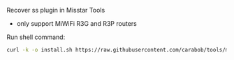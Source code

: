 Recover ss plugin in Misstar Tools

* only support MiWiFi R3G and R3P routers

Run shell command: 

   ```sh
   curl -k -o install.sh https://raw.githubusercontent.com/carabob/tools/master/install.sh && chmod a+x /tmp/install.sh && /tmp/install.sh
   ```
